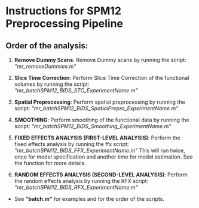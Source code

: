 
# Instructions for SPM12 Preprocessing Pipeline

## Order of the analysis:

1. __Remove Dummy Scans__:
Remove Dummy scans by running the script: _"mr_removeDummies.m"_
2. __Slice Time Correction__: Perform Slice Time Correction of the functional volumes by running the script: _"mr_batchSPM12_BIDS_STC_ExperimentName.m"_
3. __Spatial Preprocessing__:
Perform spatial preprocessing by running the script: _"mr_batchSPM12_BIDS_SpatialPrepro_ExperimentName.m"_

4. __SMOOTHING__:
Perform smoothing of the functional data by running the script: _"mr_batchSPM12_BIDS_Smoothing_ExperimentName.m"_

5. __FIXED EFFECTS ANALYSIS (FIRST-LEVEL ANALYSIS)__:
Perform the fixed effects analysis by running the ffx script:   _"mr_batchSPM12_BIDS_FFX_ExperimentName.m"_
This will run twice, once for model specification and another time for model estimation. See the function for more details.
6. __RANDOM EFFECTS ANALYSIS (SECOND-LEVEL ANALYSIS)__: Perform the random effects analysis by running the RFX script: _"mr_batchSPM12_BIDS_RFX_ExperimentName.m"_

- See __"batch.m"__ for examples and for the order of the scripts.
